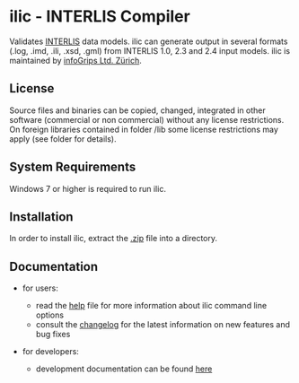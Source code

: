 # ilic - INTERLIS Compiler
Validates [INTERLIS](https://www.interlis.ch) data models. 
ilic can generate output in several formats (.log, .imd, .ili, .xsd, .gml) from INTERLIS 1.0, 2.3 and 2.4 input models.
ilic is maintained by [infoGrips Ltd. Zürich](https://www.infogrips.ch).

## License
Source files and binaries can be copied, changed, integrated in other software (commercial or non commercial) without any license restrictions. 
On foreign libraries contained in folder /lib some license restrictions may apply (see folder for details).

## System Requirements
Windows 7 or higher is required to run ilic.

## Installation
In order to install ilic, extract the [.zip](https://www.infogrips.ch/products/ilic.zip) file into a directory.

## Documentation

+ for users: 
  - read the [help](./doc/help.txt) file for more information about ilic command line options
  - consult the [changelog](./doc/changelog.txt) for the latest information on new features and bug fixes

+ for developers:
  - development documentation can be found [here](./doc/dev/readme.md)
